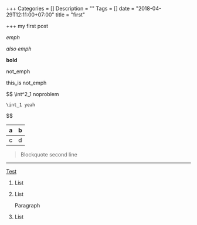 +++
Categories = []
Description = ""
Tags = []
date = "2018-04-29T12:11:00+07:00"
title = "first"

+++
my first post

*emph*

_also emph_

**bold**

not_emph

this_is not_emph

$$
    \int^2_1 noproblem

    \int_1 yeah
$$

|a|b|
|---|---|
|c|d|

> Blockquote
> second line

---

[Test](https://www.google.com)

1. List
2. List

    Paragraph
3. List
